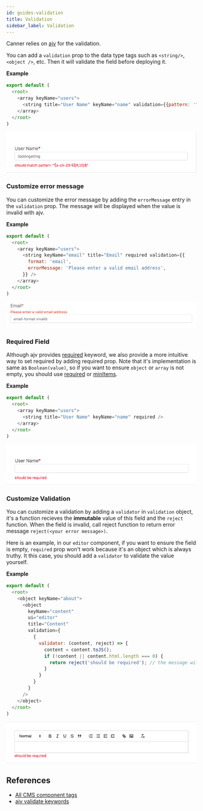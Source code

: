 ```yaml
---
id: guides-validation
title: Validation
sidebar_label: Validation
---
```


Canner relies on [ajv](https://github.com/epoberezkin/ajv#validation-keywords) for the validation.

You can add a `validation` prop to the data type tags such as `<string/>`, `<object />`, etc. Then it will validate the field before deploying it.

**Example**

```js
export default (
  <root>
    <array keyName="users">
      <string title="User Name" keyName="name" validation={{pattern: '^[a-zA-Z0-9]{4,10}$'}} />
    </array>
  </root>
)
```

![validation with pattern](/docs/assets/guides-validation/pattern.png)

### Customize error message

You can customize the error message by adding the `errorMessage` entry in the `validation` prop. The message will be displayed when the value is invalid with ajv.

**Example**
```js
export default (
  <root>
    <array keyName="users">
      <string keyName="email" title="Email" required validation={{
        format: 'email',
        errorMessage: 'Please enter a valid email address',
      }} />
    </array>
  </root>
)
```

![validation with customize error message](/docs/assets/guides-validation/error-message.png)


### Required Field

Although ajv provides [required](https://github.com/epoberezkin/ajv/blob/master/KEYWORDS.md#required) keyword, we also provide a more intuitive way to set required by adding required prop. Note that it's implementation is same as `Boolean(value)`, so if you want to ensure `object` or `array` is not empty, you should use [required](https://github.com/epoberezkin/ajv/blob/master/KEYWORDS.md#required) or [minItems](https://github.com/epoberezkin/ajv/blob/master/KEYWORDS.md#maxitems--minitems).

**Example**
```js
export default (
  <root>
    <array keyName="users">
      <string title="User Name" keyName="name" required />
    </array>
  </root>
)
```

![validation with required](/docs/assets/guides-validation/required.png)

### Customize Validation

You can customize a validation by adding a `validator` in `validation` object, it's a function recieves the **immutable** value of this field and the `reject` function. When the field is invalid, call reject function to return error message `reject(<your error message>)`.

Here is an example, in our `editor` component, if you want to ensure the field is empty, `required` prop won't work because it's an object which is always truthy. It this case, you should add a `validator` to validate the value yourself.

**Example**

```js
export default (
  <root>
    <object keyName="about">
      <object
        keyName="content"
        ui="editor"
        title="Content"
        validation={
          {
            validator: (content, reject) => {
              content = content.toJS();
              if (!content || content.html.length === 0) {
                return reject('should be required'); // the message will show on field
              }
            }
          }
        }
      />
    </object>
  </root>
)
```
![customize validation](/docs/assets/guides-validation/validator.png)

## References
- [All CMS component tags](api-canner-script.md)
- [ajv validate keywords](https://github.com/epoberezkin/ajv#validation-keywords)